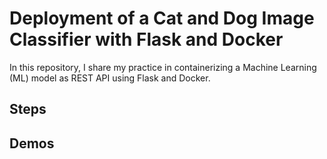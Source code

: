# Deployment of a Cat and Dog Image Classifier with Flask and Docker

In this repository, I share my practice in containerizing a Machine Learning (ML) model as REST API using Flask and Docker.

## Steps


## Demos

